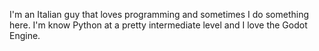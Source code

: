 I'm an Italian guy that loves programming and sometimes I do something here. I'm know Python at a pretty intermediate level and I love the Godot Engine.

<!---
Gabbinetto/Gabbinetto is a ✨ special ✨ repository because its `README.md` (this file) appears on your GitHub profile.
You can click the Preview link to take a look at your changes.
--->
